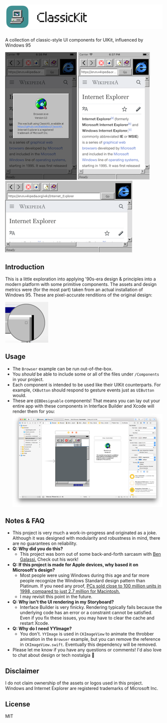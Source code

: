 # ![ClassicKit](Images/logo.png)
A collection of classic-style UI components for UIKit, influenced by Windows 95

![about](Images/about.png)   ![portrait](Images/portrait.png)   ![landscape](Images/landscape.png)

## Introduction
This is a little exploration into applying '90s-era design & principles into a modern platform with some primitive components. The assets and design metrics were (for the most part) taken from an actual installation of Windows 95. These are pixel-accurate renditions of the original design:

![](Images/pixel.png)

## Usage
- The `Browser` example can be run out-of-the-box.
- You _should_ be able to include some or all of the files under `/Components` in your project.
- Each component is intended to be used like their UIKit counterparts. For example, `CKButton` should respond to gesture events just as `UIButton` would.
- These are `@IBDesignable` components! That means you can lay out your entire app with these components in Interface Builder and Xcode will render them for you:
![xcode](Images/xcode.png)

## Notes & FAQ
- This project is very much a work-in-progress and originated as a joke. Although it was designed with modularity and robustness in mind, there are no guarantees on reliability.
- **Q: Why did you do this?**
  - This project was born out of some back-and-forth sarcasm with [Ben Galassi.](http://bengalassi.com) Check out his work!
- **Q: If this project is made for Apple devices, why based it on Microsoft's design?**
  - Most people were using Windows during this age and far more people recognize the Windows Standard design pattern than Platinum. If you need any proof, [PCs sold close to 100 million units in 1998, compared to just 2.7 million for Macintosh.](https://arstechnica.com/features/2005/12/total-share/8/)
  - I may revisit this point in the future.
- **Q: Why isn't the UI rendering in my Storyboard?**
  - Interface Builder is very finicky. Rendering typically fails because the underlying code has an error or a constraint cannot be satisfied. Even if you fix these issues, you may have to clear the cache and restart Xcode.
- **Q: Why do I need YYImage?**
  - You don't. `YYImage` is used in `CKImageView` to animate the throbber animation in the `Browser` example, but you can remove the reference in `CKImageView.swift`. Eventually this dependency will be removed.
- Please let me know if you have any questions or comments! I'd also love to chat about design or tech nostalgia 🙂

## Disclaimer
I do not claim ownership of the assets or logos used in this project. Windows and Internet Explorer are registered trademarks of Microsoft Inc.

## License
MIT
